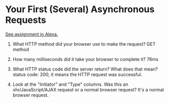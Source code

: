 # Your First (Several) Asynchronous Requests

[See assignment in Alexa.](https://alexa.bitmaker.co/cohorts/67/assignments/2055/latest)

1. What HTTP method did your browser use to make the request?
  GET method

2. How many milliseconds did it take your browser to complete it?
  78ms

3. What HTTP status code did the server return? What does that mean?
    status code: 200; it means the HTTP request was successful.

4. Look at the "Initiator" and "Type" columns. Was this an xhr/JavaScript/AJAX request or a normal browser request?
    It's a normal browser request.
